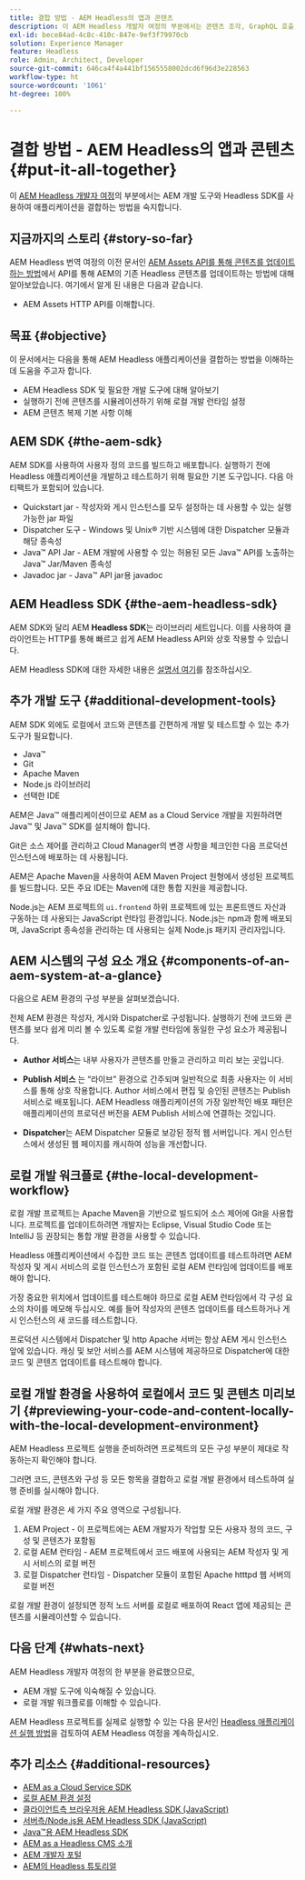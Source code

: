 ```yaml
---
title: 결합 방법 - AEM Headless의 앱과 콘텐츠
description: 이 AEM Headless 개발자 여정의 부분에서는 콘텐츠 조각, GraphQL 호출, REST API 호출 및 애플리케이션 등 AEM 프로젝트를 가져와 실행을 준비하는 방법에 대해 알아봅니다.
exl-id: bece84ad-4c8c-410c-847e-9ef3f79970cb
solution: Experience Manager
feature: Headless
role: Admin, Architect, Developer
source-git-commit: 646ca4f4a441bf1565558002dcd6f96d3e228563
workflow-type: ht
source-wordcount: '1061'
ht-degree: 100%

---
```


# 결합 방법 - AEM Headless의 앱과 콘텐츠 {#put-it-all-together}

이 [AEM Headless 개발자 여정](overview.md)의 부분에서는 AEM 개발 도구와 Headless SDK를 사용하여 애플리케이션을 결합하는 방법을 숙지합니다.

## 지금까지의 스토리 {#story-so-far}

AEM Headless 번역 여정의 이전 문서인 [AEM Assets API를 통해 콘텐츠를 업데이트하는 방법](update-your-content.md)에서 API를 통해 AEM의 기존 Headless 콘텐츠를 업데이트하는 방법에 대해 알아보았습니다. 여기에서 알게 된 내용은 다음과 같습니다.

* AEM Assets HTTP API를 이해합니다.

## 목표 {#objective}

이 문서에서는 다음을 통해 AEM Headless 애플리케이션을 결합하는 방법을 이해하는 데 도움을 주고자 합니다.

* AEM Headless SDK 및 필요한 개발 도구에 대해 알아보기
* 실행하기 전에 콘텐츠를 시뮬레이션하기 위해 로컬 개발 런타임 설정
* AEM 콘텐츠 복제 기본 사항 이해

## AEM SDK {#the-aem-sdk}

AEM SDK를 사용하여 사용자 정의 코드를 빌드하고 배포합니다. 실행하기 전에 Headless 애플리케이션을 개발하고 테스트하기 위해 필요한 기본 도구입니다. 다음 아티팩트가 포함되어 있습니다.

* Quickstart jar - 작성자와 게시 인스턴스를 모두 설정하는 데 사용할 수 있는 실행 가능한 jar 파일
* Dispatcher 도구 - Windows 및 Unix® 기반 시스템에 대한 Dispatcher 모듈과 해당 종속성
* Java™ API Jar - AEM 개발에 사용할 수 있는 허용된 모든 Java™ API를 노출하는 Java™ Jar/Maven 종속성
* Javadoc jar - Java™ API jar용 javadoc

## AEM Headless SDK {#the-aem-headless-sdk}

AEM SDK와 달리 AEM **Headless SDK**&#x200B;는 라이브러리 세트입니다. 이를 사용하여 클라이언트는 HTTP를 통해 빠르고 쉽게 AEM Headless API와 상호 작용할 수 있습니다.

AEM Headless SDK에 대한 자세한 내용은 [설명서 여기](https://experienceleague.adobe.com/docs/experience-manager-learn/getting-started-with-aem-headless/how-to/aem-headless-sdk.html)를 참조하십시오.

## 추가 개발 도구 {#additional-development-tools}

AEM SDK 외에도 로컬에서 코드와 콘텐츠를 간편하게 개발 및 테스트할 수 있는 추가 도구가 필요합니다.

* Java™
* Git
* Apache Maven
* Node.js 라이브러리
* 선택한 IDE

AEM은 Java™ 애플리케이션이므로 AEM as a Cloud Service 개발을 지원하려면 Java™ 및 Java™ SDK를 설치해야 합니다.

Git은 소스 제어를 관리하고 Cloud Manager의 변경 사항을 체크인한 다음 프로덕션 인스턴스에 배포하는 데 사용됩니다.

AEM은 Apache Maven을 사용하여 AEM Maven Project 원형에서 생성된 프로젝트를 빌드합니다. 모든 주요 IDE는 Maven에 대한 통합 지원을 제공합니다.

Node.js는 AEM 프로젝트의 `ui.frontend` 하위 프로젝트에 있는 프론트엔드 자산과 구동하는 데 사용되는 JavaScript 런타임 환경입니다. Node.js는 npm과 함께 배포되며, JavaScript 종속성을 관리하는 데 사용되는 실제 Node.js 패키지 관리자입니다.

## AEM 시스템의 구성 요소 개요 {#components-of-an-aem-system-at-a-glance}

다음으로 AEM 환경의 구성 부분을 살펴보겠습니다.

전체 AEM 환경은 작성자, 게시와 Dispatcher로 구성됩니다. 실행하기 전에 코드와 콘텐츠를 보다 쉽게 미리 볼 수 있도록 로컬 개발 런타임에 동일한 구성 요소가 제공됩니다.

* **Author 서비스**&#x200B;는 내부 사용자가 콘텐츠를 만들고 관리하고 미리 보는 곳입니다.

* **Publish 서비스** 는 “라이브” 환경으로 간주되며 일반적으로 최종 사용자는 이 서비스를 통해 상호 작용합니다. Author 서비스에서 편집 및 승인된 콘텐츠는 Publish 서비스로 배포됩니다. AEM Headless 애플리케이션의 가장 일반적인 배포 패턴은 애플리케이션의 프로덕션 버전을 AEM Publish 서비스에 연결하는 것입니다.

* **Dispatcher**&#x200B;는 AEM Dispatcher 모듈로 보강된 정적 웹 서버입니다. 게시 인스턴스에서 생성된 웹 페이지를 캐시하여 성능을 개선합니다.

## 로컬 개발 워크플로 {#the-local-development-workflow}

로컬 개발 프로젝트는 Apache Maven을 기반으로 빌드되어 소스 제어에 Git을 사용합니다. 프로젝트를 업데이트하려면 개발자는 Eclipse, Visual Studio Code 또는 IntelliJ 등 권장되는 통합 개발 환경을 사용할 수 있습니다.

Headless 애플리케이션에서 수집한 코드 또는 콘텐츠 업데이트를 테스트하려면 AEM 작성자 및 게시 서비스의 로컬 인스턴스가 포함된 로컬 AEM 런타임에 업데이트를 배포해야 합니다.

가장 중요한 위치에서 업데이트를 테스트해야 하므로 로컬 AEM 런타임에서 각 구성 요소의 차이를 메모해 두십시오. 예를 들어 작성자의 콘텐츠 업데이트를 테스트하거나 게시 인스턴스의 새 코드를 테스트합니다.

프로덕션 시스템에서 Dispatcher 및 http Apache 서버는 항상 AEM 게시 인스턴스 앞에 있습니다. 캐싱 및 보안 서비스를 AEM 시스템에 제공하므로 Dispatcher에 대한 코드 및 콘텐츠 업데이트를 테스트해야 합니다.

## 로컬 개발 환경을 사용하여 로컬에서 코드 및 콘텐츠 미리보기 {#previewing-your-code-and-content-locally-with-the-local-development-environment}

AEM Headless 프로젝트 실행을 준비하려면 프로젝트의 모든 구성 부분이 제대로 작동하는지 확인해야 합니다.

그러면 코드, 콘텐츠와 구성 등 모든 항목을 결합하고 로컬 개발 환경에서 테스트하여 실행 준비를 실시해야 합니다.

로컬 개발 환경은 세 가지 주요 영역으로 구성됩니다.

1. AEM Project - 이 프로젝트에는 AEM 개발자가 작업할 모든 사용자 정의 코드, 구성 및 콘텐츠가 포함됨
1. 로컬 AEM 런타임 - AEM 프로젝트에서 코드 배포에 사용되는 AEM 작성자 및 게시 서비스의 로컬 버전
1. 로컬 Dispatcher 런타임 - Dispatcher 모듈이 포함된 Apache htttpd 웹 서버의 로컬 버전

로컬 개발 환경이 설정되면 정적 노드 서버를 로컬로 배포하여 React 앱에 제공되는 콘텐츠를 시뮬레이션할 수 있습니다.

<!-- THIS TOPIC IS 404. IT DOES NOT APPEAR IN THE TOC OR ANYWHERE ELSE To get a more in-depth look at setting up a local development environment and all dependencies needed for content preview, see [Production Deployment documentation](https://experienceleague.adobe.com/docs/experience-manager-learn/headless-tutorial/graphql/multi-step/production-deployment.html). -->

## 다음 단계 {#whats-next}

AEM Headless 개발자 여정의 한 부분을 완료했으므로,

* AEM 개발 도구에 익숙해질 수 있습니다.
* 로컬 개발 워크플로를 이해할 수 있습니다.

AEM Headless 프로젝트를 실제로 실행할 수 있는 다음 문서인 [Headless 애플리케이션 실행 방법](/help/journey-headless/developer/go-live.md)을 검토하여 AEM Headless 여정을 계속하십시오.

## 추가 리소스 {#additional-resources}

* [AEM as a Cloud Service SDK](/help/implementing/developing/introduction/aem-as-a-cloud-service-sdk.md)
* [로컬 AEM 환경 설정](https://experienceleague.adobe.com/docs/experience-manager-learn/foundation/development/set-up-a-local-aem-development-environment.html)
* [클라이언트측 브라우저용 AEM Headless SDK (JavaScript)](https://github.com/adobe/aem-headless-client-js)
* [서버측/Node.js용 AEM Headless SDK (JavaScript)](https://github.com/adobe/aem-headless-client-nodejs)
* [Java™용 AEM Headless SDK](https://github.com/adobe/aem-headless-client-java)
* [AEM as a Headless CMS 소개](/help/headless/introduction.md)
* [AEM 개발자 포털](https://experienceleague.adobe.com/landing/experience-manager/headless/developer.html)
* [AEM의 Headless 튜토리얼](https://experienceleague.adobe.com/docs/experience-manager-learn/getting-started-with-aem-headless/overview.html)
